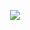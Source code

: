 <p align="center">
  <a href="https://dashboard.heroku.com/new?template=https://github.com/StazCherry69/stzweb">
    <img src="https://github.com/StazCherry69/stzweb/blob/main/Mugiwara_Crew_StazCherry.gif" "width 200"/>
  </a>
</p>

